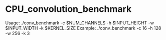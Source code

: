 # CPU_convolution_benchmark
Usage: ./conv_benchmark -c $NUM_CHANNELS -h $INPUT_HEIGHT -w $INPUT_WIDTH -k $KERNEL_SIZE
Example: ./conv_benchmark -c 16 -h 128 -w 256 -k 3
